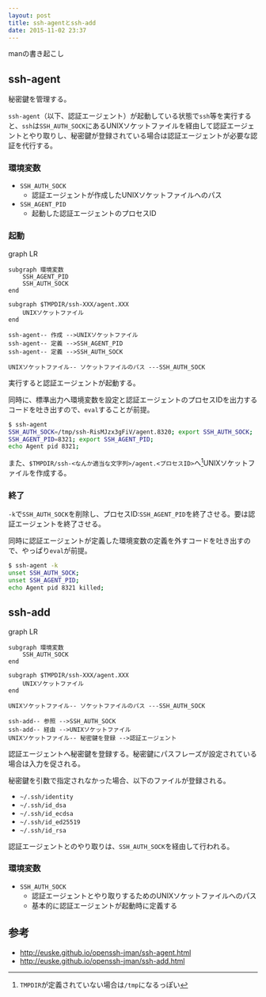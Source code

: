 ```yaml
---
layout: post
title: ssh-agentとssh-add
date: 2015-11-02 23:37
---
```


manの書き起こし

## ssh-agent

秘密鍵を管理する。

`ssh-agent`（以下、認証エージェント）が起動している状態で`ssh`等を実行すると、`ssh`は`SSH_AUTH_SOCK`にあるUNIXソケットファイルを経由して認証エージェントとやり取りし、秘密鍵が登録されている場合は認証エージェントが必要な認証を代行する。

### <i class="fa fa-globe fa-fw"></i> 環境変数

- `SSH_AUTH_SOCK`
    - 認証エージェントが作成したUNIXソケットファイルへのパス
- `SSH_AGENT_PID`
    - 起動した認証エージェントのプロセスID

### <i class="fa fa-sun-o fa-fw"></i> 起動

<div class="mermaid">
graph LR

    subgraph 環境変数
        SSH_AGENT_PID
        SSH_AUTH_SOCK
    end

    subgraph $TMPDIR/ssh-XXX/agent.XXX
        UNIXソケットファイル
    end

    ssh-agent-- 作成 -->UNIXソケットファイル
    ssh-agent-- 定義 -->SSH_AGENT_PID
    ssh-agent-- 定義 -->SSH_AUTH_SOCK

    UNIXソケットファイル-- ソケットファイルのパス ---SSH_AUTH_SOCK

</div>

実行すると認証エージェントが起動する。

同時に、標準出力へ環境変数を設定と認証エージェントのプロセスIDを出力するコードを吐き出すので、`eval`することが前提。

```bash
$ ssh-agent
SSH_AUTH_SOCK=/tmp/ssh-RisMJzx3gFiV/agent.8320; export SSH_AUTH_SOCK;
SSH_AGENT_PID=8321; export SSH_AGENT_PID;
echo Agent pid 8321;
```

また、`$TMPDIR/ssh-<なんか適当な文字列>/agent.<プロセスID>`へ[^1]UNIXソケットファイルを作成する。

[^1]: `TMPDIR`が定義されていない場合は`/tmp`になるっぽい

### <i class="fa fa-bed fa-fw"></i> 終了

`-k`で`SSH_AUTH_SOCK`を削除し、プロセスID:`SSH_AGENT_PID`を終了させる。要は認証エージェントを終了させる。

同時に認証エージェントが定義した環境変数の定義を外すコードを吐き出すので、やっぱり`eval`が前提。

```bash
$ ssh-agent -k
unset SSH_AUTH_SOCK;
unset SSH_AGENT_PID;
echo Agent pid 8321 killed;
```

## ssh-add

<div class="mermaid">
graph LR

    subgraph 環境変数
        SSH_AUTH_SOCK
    end

    subgraph $TMPDIR/ssh-XXX/agent.XXX
        UNIXソケットファイル
    end

    UNIXソケットファイル-- ソケットファイルのパス ---SSH_AUTH_SOCK

    ssh-add-- 参照 -->SSH_AUTH_SOCK
    ssh-add-- 経由 -->UNIXソケットファイル
    UNIXソケットファイル-- 秘密鍵を登録 -->認証エージェント

</div>

認証エージェントへ秘密鍵を登録する。秘密鍵にパスフレーズが設定されている場合は入力を促される。

秘密鍵を引数で指定されなかった場合、以下のファイルが登録される。

- `~/.ssh/identity`
- `~/.ssh/id_dsa`
- `~/.ssh/id_ecdsa`
- `~/.ssh/id_ed25519`
- `~/.ssh/id_rsa`

認証エージェントとのやり取りは、`SSH_AUTH_SOCK`を経由して行われる。

### <i class="fa fa-globe fa-fw"></i> 環境変数

- `SSH_AUTH_SOCK`
    - 認証エージェントとやり取りするためのUNIXソケットファイルへのパス
    - 基本的に認証エージェントが起動時に定義する

## 参考

- <http://euske.github.io/openssh-jman/ssh-agent.html>
- <http://euske.github.io/openssh-jman/ssh-add.html>

